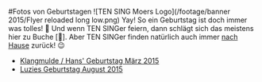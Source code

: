 #Fotos von Geburtstagen
![TEN SING Moers Logo](/footage/banner 2015/Flyer reloaded long low.png)
Yay! So ein Geburtstag ist doch immer was tolles! :tada: Und wenn TEN SINGer feiern, dann schlägt sich das meistens hier zu Buche [:ledger:]. Aber TEN SINGer finden natürlich auch immer [nach Hause](../../Linkliste.md) zurück! :wink:

* [Klangmulde / Hans' Geburtstag März 2015](https://www.flickr.com/gp/tsmoers/608FU9)
* [Luzies Geburtstag August 2015](https://www.flickr.com/gp/tsmoers/131TLW)